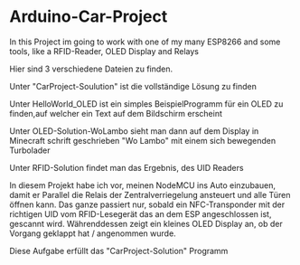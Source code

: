 # Arduino-Car-Project
In this Project im going to work with one of my many ESP8266 and some tools, like a RFID-Reader, OLED Display and Relays

Hier sind 3 verschiedene Dateien zu finden.

Unter "CarProject-Soulution" ist die vollständige Lösung zu finden

Unter HelloWorld_OLED ist ein simples BeispielProgramm für ein OLED zu finden,auf welcher ein Text auf dem Bildschirm erscheint

Unter OLED-Solution-WoLambo sieht man dann auf dem Display in Minecraft schrift geschrieben "Wo Lambo" mit einem sich bewegenden Turbolader

Unter RFID-Solution findet man das Ergebnis, des UID Readers



In diesem Projekt habe ich vor, meinen NodeMCU ins Auto einzubauen, damit er Parallel die Relais der Zentralverriegelung ansteuert und alle Türen öffnen kann. Das ganze passiert nur, sobald ein NFC-Transponder mit der richtigen UID vom RFID-Lesegerät das an dem ESP angeschlossen ist, gescannt wird. Währenddessen zeigt ein kleines OLED Display an, ob der Vorgang geklappt hat / angenommen wurde. 

Diese Aufgabe erfüllt das "CarProject-Solution" Programm
